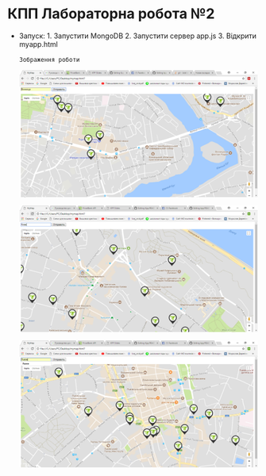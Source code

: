 # КПП Лабораторна робота №2

- Запуск: 
      1. Запустити MongoDB
      2. Запустити сервер app.js
      3. Відкрити myapp.html
      
      Зображення роботи
     ![alt text](https://github.com/MiroslavDerevianko/Kpp/blob/master/printscreen_01.png) 
     
     ![alt text](https://github.com/MiroslavDerevianko/Kpp/blob/master/printscreen_02.png)
     
     ![alt text](https://github.com/MiroslavDerevianko/Kpp/blob/master/printscreen_03.png)
